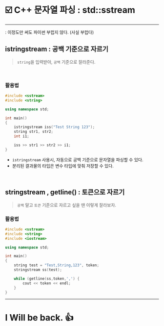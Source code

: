 # ☑️ C++ 문자열 파싱 : std::sstream

---

: 이정도만 써도 파이썬 부럽지 않다. (사실 부럽다)
<br>


## istringstream : 공백 기준으로 자르기

> `string`을 입력받아, `공백` 기준으로 잘라준다.
> 

<br>

### 활용법

```cpp
#include <sstream>
#include <string>

using namespace std;

int main()
{
	istringstream iss("Test String 123");
	string str1, str2;
	int i1;

	iss >> str1 >> str2 >> i1;
}
```

- `istringstream` 사용시, 자동으로 공백 기준으로 문자열을 파싱할 수 있다.
- 분리된 결과물의 타입은 변수 타입에 맞춰 저장할 수 있다.

<br>

## stringstream , getline() : 토큰으로 자르기

> `공백` 말고 `토큰` 기준으로 자르고 싶을 땐 이렇게 잘라보자.
> 

### 활용법

```cpp
#include <sstream>
#include <string>
#include <iostream>

using namespace std;

int main()
{
	string test = "Test,String,123", token;
	stringstream ss(test);

	while (getline(ss,token,',') {
		cout << token << endl;
	}
}
```

---

# I Will be back. 👍
